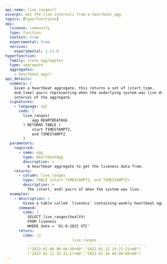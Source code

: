 ```yaml
---
api_name: live_ranges()
excerpt: Get the live intervals from a heartbeat_agg
topics: [hyperfunctions]
api:
  license: community
  type: function
  toolkit: true
  experimental: true
  version:
    experimental: 1.13.0
hyperfunction:
  family: state aggregates
  type: aggregate
  aggregates:
    - heartbeat_agg()
api_details:
  summary: |
    Given a heartbeat aggregate, this returns a set of (start_time,
    end_time) pairs representing when the underlying system was live during the
    interval of the aggregate.
  signatures:
    - language: sql
      code: |
        live_ranges(
            agg HEARTBEATAGG
        ) RETURNS TABLE (
	        start TIMESTAMPTZ,
	        end TIMESTAMPTZ
        )
  parameters:
    required:
      - name: agg
        type: HeartbeatAgg
        description: >
          A heartbeat aggregate to get the liveness data from.
    returns:
      - column: live_ranges
        type: TABLE (start TIMESTAMPTZ, end TIMESTAMPTZ)
        description: >
          The (start, end) pairs of when the system was live.
  examples:
    - description: >
        Given a table called `liveness` containing weekly heartbeat aggregates in column `health` with timestamp column `date`, we can use the following to get the intervals where the system was live during the week of Jan 9, 2022.
      command:
        code: |
          SELECT live_ranges(health)
          FROM liveness
          WHERE date = '01-9-2022 UTC'
      return:
        code: |2
                              live_ranges                     
          -----------------------------------------------------
          ("2022-01-09 00:00:30+00","2022-01-12 15:27:22+00")
          ("2022-01-12 15:31:17+00","2022-01-16 00:00:00+00")
---
```

